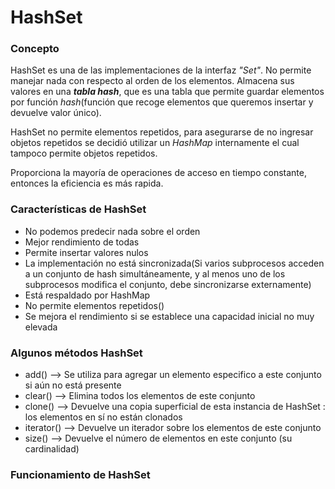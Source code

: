 # HashSet #

### Concepto ###

HashSet es una de las implementaciones de la interfaz _"Set"_. No permite manejar nada con respecto al orden de los elementos.
Almacena sus valores en una _**tabla hash**_, que es una tabla que permite guardar elementos por función _hash_(función que recoge elementos que queremos insertar y devuelve valor único).

HashSet no permite elementos repetidos, para asegurarse de no ingresar objetos repetidos se decidió utilizar un _HashMap_ internamente el cual tampoco permite objetos repetidos.

Proporciona la mayoría de operaciones de acceso en tiempo constante, entonces la eficiencia es más rapida.

### Características de HashSet ###

- No podemos predecir nada sobre el orden
- Mejor rendimiento de todas
- Permite insertar valores nulos
- La implementación no está sincronizada(Si varios subprocesos acceden a un conjunto de hash simultáneamente, y al menos uno de los subprocesos modifica el conjunto, debe sincronizarse externamente)
- Está respaldado por HashMap
- No permite elementos repetidos()
- Se mejora el rendimiento si se establece una capacidad inicial no muy elevada

### Algunos métodos HashSet ###

- add() --> Se utiliza para agregar un elemento especifico a este conjunto si aún no está presente
- clear() --> Elimina todos los elementos de este conjunto
- clone() --> Devuelve una copia superficial de esta instancia de HashSet : los elementos en sí no están clonados
- iterator() --> Devuelve un iterador sobre los elementos de este conjunto 
- size() --> Devuelve el número de elementos en este conjunto (su cardinalidad)

### Funcionamiento de HashSet ###



